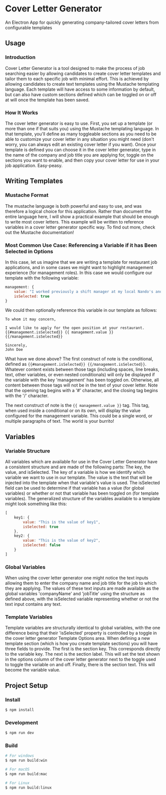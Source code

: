 # Cover Letter Generator

An Electron App for quickly generating company-tailored cover letters from configurable templates

## Usage

### Introduction

Cover Letter Generator is a tool designed to make the process of job searching easier by allowing candidates to create cover letter templates and tailor them to each specific job with minimal effort. This is achieved by allowing candidates to create text templates using the Mustache templating language. Each template will have access to some information by default, but can also have custom sections defined which can be toggled on or off at will once the template has been saved.

### How It Works

The cover letter generator is easy to use. First, you set up a template (or more than one if that suits you) using the Mustache templating language. In that template, you'll define as many toggleable sections as you need to be able to customize your cover letter in any situation you might need (don't worry, you can always edit an existing cover letter if you want). Once your template is defined you can choose it in the cover letter generator, type in the name of the company and job title you are applying for, toggle on the sections you want to enable, and then copy your cover letter for use in your job application. Easy-peasy.

## Writing Templates

### Mustache Format

The mustache language is both powerful and easy to use, and was therefore a logical choice for this application. Rather than document the entire language here, I will show a practical example that should be enough to write most cover letters. This example will be written to reference variables in a cover letter generator specific way. To find out more, check out the Mustache documentation!

### Most Common Use Case: Referencing a Variable if it has Been Selected in Options

In this case, let us imagine that we are writing a template for restaurant job applications, and in some cases we might want to highlight management experience (for management roles). In this case we would configure our template with the following variable:

```javascript
management: {
	value: "I worked previously a shift manager at my local Nando's and received good reviews from the store owner.",
	isSelected: true
}
```

We could then optionally reference this variable in our template as follows:

    To whom it may concern,

    I would like to apply for the open position at your restaurant.
    {{#management.isSelected}} {{ management.value }} {{/management.isSelected}}

    Sincerely,
    John Doe

What have we done above? The first construct of note is the conditional, defined as `{{#management.isSelected}} {{/management.isSelected}}`. Whatever content exists between those tags (including spaces, line breaks, text, other variables, or even nested conditionals) will only be displayed if the variable with the key 'management' has been toggled on. Otherwise, all content between those tags will not be in the text of your cover letter. Note that the opening tag begins with a '#' character, and the closing tag begins with the '/' character.

The next construct of note is the `{{ management.value }}` tag. This tag, when used inside a conditional or on its own, will display the value configured for the management variable. This could be a single word, or multiple paragraphs of text. The world is your burrito!

## Variables

### Variable Structure

All variables which are available for use in the Cover Letter Generator have a consistent structure and are made of the following parts: The key, the value, and isSelected. The key of a variable is how we identify which variable we want to use in our template. The value is the text that will be injected into the template when that variable's value is used. The isSelected field can be used to determine if that variable has a value (for global variables) or whether or not that variable has been toggled on (for template variables). The generalized structure of the variables available to a template might look something like this:

```javascript
[
	key1: {
		value: "This is the value of key1",
		isSelected: true
	},
	key2: {
		value: "This is the value of key2",
		isSelected: false
	}
]
```

### Global Variables

When using the cover letter generator one might notice the text inputs allowing them to enter the company name and job title for the job to which they are applying. The values of these text inputs are made available as the global variables 'companyName' and 'jobTitle' using the structure as defined above, with the isSelected variable representing whether or not the text input contains any text.

### Template Variables

Template variables are structurally identical to global variables, with the one difference being that their 'isSelected' property is controlled by a toggle in the cover letter generator Template Options area. When defining a new template section (which is how you create template sections) you will have three fields to provide. The first is the section key. This corresponds directly to the variable key. The next is the section label. This will set the text shown in the options column of the cover letter generator next to the toggle used to toggle the variable on and off. Finally, there is the section text. This will become the variable value.

## Project Setup

### Install

```bash
$ npm install
```

### Development

```bash
$ npm run dev
```

### Build

```bash
# For windows
$ npm run build:win

# For macOS
$ npm run build:mac

# For Linux
$ npm run build:linux
```

